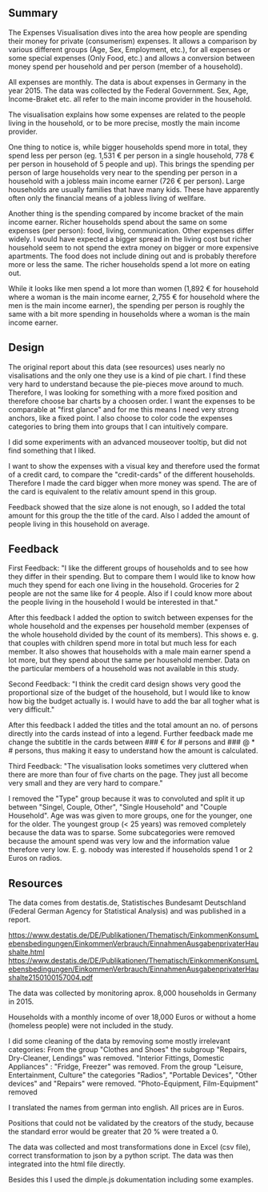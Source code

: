 ## Summary

The Expenses Visualisation dives into the area how people are spending 
their money for private (consumerism) expenses. It allows a comparison by
various different groups (Age, Sex, Employment, etc.), for all expenses or
some special expenses (Only Food, etc.) and allows a conversion between 
money spend per household and per person (member of a household).

All expenses are monthly. The data is about expenses in Germany in 
the year 2015. The data was collected by the Federal Government. Sex, Age, Income-Braket
etc. all refer to the main income provider in the household.

The visualisation explains how some expenses are related to the people living in 
the household, or to be more precise, mostly the main income provider. 

One thing to notice is, while bigger households spend more in total, they spend 
less per person (eg. 1,531 € per person in a single household, 778 € per person 
in household of 5 people and up). This brings the spending per person of large 
households very near to the spending per person in a household with a jobless main
income earner (726 € per person). Large households are usually families that have
many kids. These have apparently often only the financial means of a jobless living
of wellfare.

Another thing is the spending compared by income bracket of the main income earner. Richer 
households spend about the same on some expenses (per person): food, living, communication.
Other expenses differ widely. I would have expected a bigger spread in the living cost but
richer household seem to not spend the extra money on bigger or more expensive apartments.
The food does not include dining out and is probably therefore more or less the same. The
richer households spend a lot more on eating out.

While it looks like men spend a lot more than women (1,892 € for household where 
a woman is the main income earner, 2,755 € for household where the men is the main
income earner), the spending per person is roughly the same with a bit more spending in 
households where a woman is the main income earner. 

## Design

The original report about this data (see resources) uses nearly no 
visalisations and the only one they use is a kind of pie chart. I find
these very hard to understand because the pie-pieces move around to much. 
Therefore, I was looking for something with a more fixed position and 
therefore choose bar charts by a choosen order. I want the expenses to 
be comparable at "first glance" and for me this means I need very strong anchors, 
like a fixed point. I also choose to color code the expenses categories to 
bring them into groups that I can intuitively compare. 
 
I did some experiments with an advanced mouseover tooltip, but did not find something
 that I liked.

I want to show the expenses with a visual key and therefore used the format of
a credit card, to compare the "credit-cards" of the different households. Therefore 
I made the card bigger when more money was spend. The are of the card is equivalent to
the relativ amount spend in this group. 

Feedback showed that the size alone is not enough, so I added the total amount for this 
group the the title of the card. Also I added the amount of people living in this
household on average.

## Feedback

First Feedback: "I like the different groups of households and to see how they
 differ in their spending. But to compare them I would like to know how much they 
 spend for each one living in the household. Groceries for 2 people are not the same
 like for 4 people. Also if I could know more about the people living in the household
 I would be interested in that."

After this feedback I added the option to switch between expenses for the 
whole household and the expenses per household member (expenses of the whole household 
divided by the count of its members). This shows e. g. that couples with children spend 
more in total but much less for each member. It also showes that households with a 
male main earner spend a lot more, but they spend about the same per household member.
Data on the particular members of a household was not available in this study.

Second Feedback: "I think the credit card design shows very good the proportional 
size of the budget of the household, but I would like to know how big the budget
 actually is. I would have to add the bar all togher what is very difficult."

After this feedback I added the titles and the total amount an no. of persons 
directly into the cards instead of into a legend. Further feedback made me 
change the subtitle in the cards  between ### € for # persons and ### @ * # persons, 
thus making it easy to understand how the amount is calculated.

Third Feedback: "The visualisation looks sometimes very cluttered when there are more 
than four of five charts on the page. They just all become very small and they are very
hard to compare."

I removed the "Type" group because it was to convoluted and split it up between 
"Singel, Couple, Other", "Single Household" and "Couple Household". Age was was given to
more groups, one for the younger, one for the older. The youngest group (< 25 years) was removed
completely because the data was to sparse. Some subcategories were removed because the 
amount spend was very low and the information value therefore very low. E. g. nobody was 
interested if households spend 1 or 2 Euros on radios.

## Resources

The data comes from destatis.de, Statistisches Bundesamt Deutschland (Federal German Agency for
Statistical Analysis) and was published in a report.

https://www.destatis.de/DE/Publikationen/Thematisch/EinkommenKonsumLebensbedingungen/EinkommenVerbrauch/EinnahmenAusgabenprivaterHaushalte.html
https://www.destatis.de/DE/Publikationen/Thematisch/EinkommenKonsumLebensbedingungen/EinkommenVerbrauch/EinnahmenAusgabenprivaterHaushalte2150100157004.pdf

The data was collected by monitoring aprox. 8,000 households in Germany in 2015. 

Households with a monthly income of over 18,000 Euros or without a home (homeless people)
were not included in the study.

I did some cleaning of the data by removing some mostly irrelevant categories: From 
the group "Clothes and Shoes" the subgroup "Repairs, Dry-Cleaner, Lendings" was removed. 
"Interior Fittings, Domestic Appliances" : "Fridge, Freezer" was removed. From the 
group "Leisure, Entertainment, Culture" the categories "Radios", 
"Portable Devices", "Other devices" and "Repairs" were removed. "Photo-Equipment, Film-Equipment" removed

I translated the names from german into english. All prices are in Euros. 

Positions that could not be validated by the creators of the study, because 
the standard error would be greater that 20 % were treated a 0.

The data was collected and most transformations done in Excel (csv file), correct 
transformation to json by a python script. The data was then integrated into the 
html file directly. 

Besides this I used the dimple.js dokumentation including some examples. 
